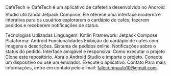 CafeTech ☕️
CafeTech é um aplicativo de cafeteria desenvolvido no Android Studio utilizando Jetpack Compose. Ele oferece uma interface moderna e interativa para os usuários explorarem o cardápio de cafés, fazerem pedidos e receberem notificações de status.

Tecnologias Utilizadas
Linguagem: Kotlin
Framework: Jetpack Compose
Plataforma: Android
Funcionalidades
Exibição do cardápio de cafés com imagens e descrições.
Sistema de pedidos online.
Notificações sobre o status do pedido.
Interface amigável e responsiva.
Como executar o projeto
Clone este repositório.
Abra o Android Studio e importe o projeto.
Conecte um dispositivo ou use um emulador.
Execute o aplicativo.
Contato
Para mais informações, entre em contato pelo e-mail: falecompaulo10@gmail.com.
